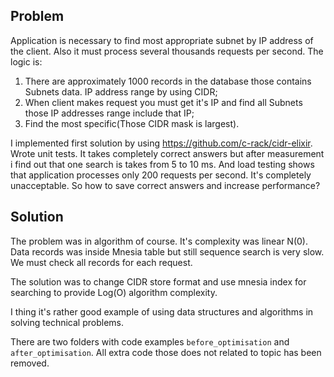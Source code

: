 ## Problem

Application is necessary to find most appropriate subnet by IP address of the client.
Also it must process several thousands requests per second. 
The logic is:

1. There are approximately 1000 records in the database those contains Subnets data. IP address range by using CIDR;
2. When client makes request you must get it's IP and find all Subnets those IP addresses range include that IP;
3. Find the most specific(Those CIDR mask is largest).

I implemented first solution by using https://github.com/c-rack/cidr-elixir. Wrote unit tests.
It takes completely correct answers but after measurement i find out that one search is takes from 5 to 10 ms.
And load testing shows that application processes only 200 requests per second. It's completely unacceptable.
So how to save correct answers and increase performance?

## Solution

The problem was in algorithm of course. It's complexity was linear N(0). Data records was inside Mnesia table 
but still sequence search is very slow. We must check all records for each request.

The solution was to change CIDR store format and use mnesia index for searching to provide Log(O) algorithm complexity.

I thing it's rather good example of using data structures and algorithms in solving technical problems.

There are two folders with code examples `before_optimisation` and `after_optimisation`. All extra code those does not 
related to topic has been removed.
